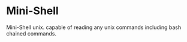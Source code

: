 # Mini-Shell
Mini-Shell unix.
capable of reading any unix commands including bash chained commands.
